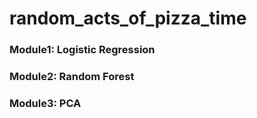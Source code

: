 # random_acts_of_pizza_time



### Module1: Logistic Regression

### Module2: Random Forest

### Module3: PCA